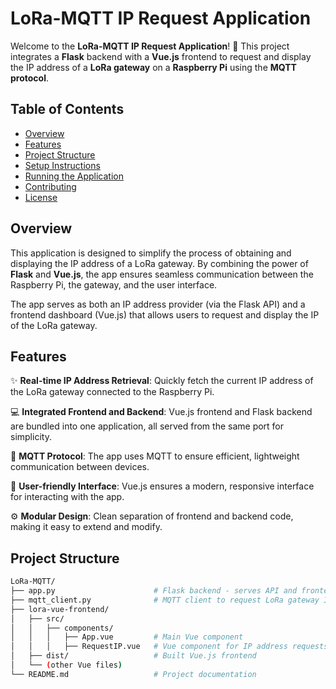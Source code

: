 # LoRa-MQTT IP Request Application

Welcome to the **LoRa-MQTT IP Request Application**! 🚀 This project integrates a **Flask** backend with a **Vue.js** frontend to request and display the IP address of a **LoRa gateway** on a **Raspberry Pi** using the **MQTT protocol**.

## Table of Contents

- [Overview](#overview)
- [Features](#features)
- [Project Structure](#project-structure)
- [Setup Instructions](#setup-instructions)
- [Running the Application](#running-the-application)
- [Contributing](#contributing)
- [License](#license)

## Overview

This application is designed to simplify the process of obtaining and displaying the IP address of a LoRa gateway. By combining the power of **Flask** and **Vue.js**, the app ensures seamless communication between the Raspberry Pi, the gateway, and the user interface.

The app serves as both an IP address provider (via the Flask API) and a frontend dashboard (Vue.js) that allows users to request and display the IP of the LoRa gateway.

## Features

✨ **Real-time IP Address Retrieval**: Quickly fetch the current IP address of the LoRa gateway connected to the Raspberry Pi.

💻 **Integrated Frontend and Backend**: Vue.js frontend and Flask backend are bundled into one application, all served from the same port for simplicity.

📡 **MQTT Protocol**: The app uses MQTT to ensure efficient, lightweight communication between devices.

🎨 **User-friendly Interface**: Vue.js ensures a modern, responsive interface for interacting with the app.

⚙️ **Modular Design**: Clean separation of frontend and backend code, making it easy to extend and modify.

## Project Structure

```bash
LoRa-MQTT/
├── app.py                      # Flask backend - serves API and frontend
├── mqtt_client.py              # MQTT client to request LoRa gateway IP
├── lora-vue-frontend/
│   ├── src/
│   │   ├── components/
│   │   │   ├── App.vue         # Main Vue component
│   │   │   ├── RequestIP.vue   # Vue component for IP address requests
│   ├── dist/                   # Built Vue.js frontend
│   └── (other Vue files)
└── README.md                   # Project documentation
